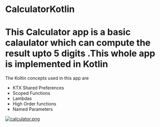 # CalculatorKotlin
# This Calculator app is a basic calaulator which can compute the result upto 5 digits .This whole app is implemented in Kotlin
The Koltin concepts used in this app are 
* KTX Shared Preferences
* Scoped Functions
* Lambdas
* High Order functions
* Named Parameters


[![calculator.png](https://i.postimg.cc/mgT26mrn/calculator.png)](https://postimg.cc/hf3BXbT8)
